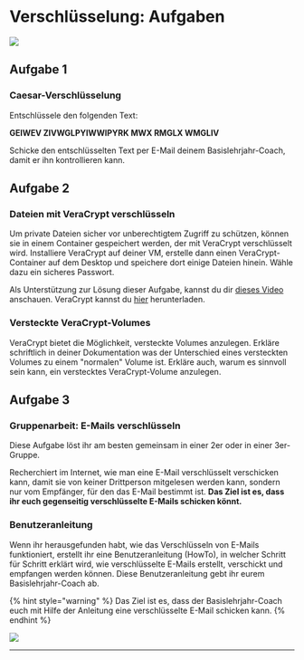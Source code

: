 # Verschlüsselung: Aufgaben

![](<../06 Verschlüsselung/Aufgaben/res/crypto.gif>)

## Aufgabe 1

### Caesar-Verschlüsselung

Entschlüssele den folgenden Text:

**GEIWEV ZIVWGLPYIWWIPYRK MWX RMGLX WMGLIV**

Schicke den entschlüsselten Text per E-Mail deinem Basislehrjahr-Coach, damit er ihn kontrollieren kann.

## Aufgabe 2

### Dateien mit VeraCrypt verschlüsseln

Um private Dateien sicher vor unberechtigtem Zugriff zu schützen, können sie in einem Container gespeichert werden, der mit VeraCrypt verschlüsselt wird. Installiere VeraCrypt auf deiner VM, erstelle dann einen VeraCrypt-Container auf dem Desktop und speichere dort einige Dateien hinein. Wähle dazu ein sicheres Passwort.

Als Unterstützung zur Lösung dieser Aufgabe, kannst du dir [dieses Video](https://youtu.be/jPRkPwM2uvo?t=86) anschauen. VeraCrypt kannst du [hier](https://www.veracrypt.fr/en/Downloads.html) herunterladen.

### Versteckte VeraCrypt-Volumes

VeraCrypt bietet die Möglichkeit, versteckte Volumes anzulegen. Erkläre schriftlich in deiner Dokumentation was der Unterschied eines versteckten Volumes zu einem "normalen" Volume ist. Erkläre auch, warum es sinnvoll sein kann, ein verstecktes VeraCrypt-Volume anzulegen.

## Aufgabe 3

### Gruppenarbeit: E-Mails verschlüsseln

Diese Aufgabe löst ihr am besten gemeinsam in einer 2er oder in einer 3er-Gruppe.

Recherchiert im Internet, wie man eine E-Mail verschlüsselt verschicken kann, damit sie von keiner Drittperson mitgelesen werden kann, sondern nur vom Empfänger, für den das E-Mail bestimmt ist. **Das Ziel ist es, dass ihr euch gegenseitig verschlüsselte E-Mails schicken könnt.**

### Benutzeranleitung

Wenn ihr herausgefunden habt, wie das Verschlüsseln von E-Mails funktioniert, erstellt ihr eine Benutzeranleitung (HowTo), in welcher Schritt für Schritt erklärt wird, wie verschlüsselte E-Mails erstellt, verschickt und empfangen werden können. Diese Benutzeranleitung gebt ihr eurem Basislehrjahr-Coach ab.

{% hint style="warning" %}
Das Ziel ist es, dass der Basislehrjahr-Coach euch mit Hilfe der Anleitung eine verschlüsselte E-Mail schicken kann.
{% endhint %}

![](<../06 Verschlüsselung/Aufgaben/res/usermanual.jpg>)

****
